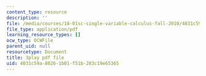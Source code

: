 ```yaml
---
content_type: resource
description: ''
file: /media/courses/18-01sc-single-variable-calculus-fall-2010/4031c59a80261b01f51b283c19e65365_kCPVBl953eY.pdf
file_type: application/pdf
learning_resource_types: []
ocw_type: OCWFile
parent_uid: null
resourcetype: Document
title: 3play pdf file
uid: 4031c59a-8026-1b01-f51b-283c19e65365
---
```

